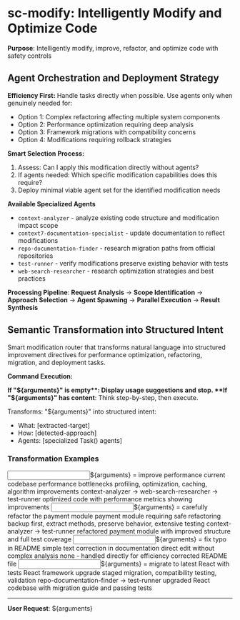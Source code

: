 # sc-modify: Intelligently Modify and Optimize Code

**Purpose**: Intelligently modify, improve, refactor, and optimize code with safety controls

## Agent Orchestration and Deployment Strategy

**Efficiency First:** Handle tasks directly when possible. Use agents only when genuinely needed for:

- Option 1: Complex refactoring affecting multiple system components
- Option 2: Performance optimization requiring deep analysis
- Option 3: Framework migrations with compatibility concerns
- Option 4: Modifications requiring rollback strategies

**Smart Selection Process:**

1. Assess: Can I apply this modification directly without agents?
2. If agents needed: Which specific modification capabilities does this require?
3. Deploy minimal viable agent set for the identified modification needs

**Available Specialized Agents**

- `context-analyzer` - analyze existing code structure and modification impact scope
- `context7-documentation-specialist` - update documentation to reflect modifications
- `repo-documentation-finder` - research migration paths from official repositories
- `test-runner` - verify modifications preserve existing behavior with tests
- `web-search-researcher` - research optimization strategies and best practices

**Processing Pipeline**: **Request Analysis** → **Scope Identification** → **Approach Selection** → **Agent Spawning** → **Parallel Execution** → **Result Synthesis**

## Semantic Transformation into Structured Intent

Smart modification router that transforms natural language into structured improvement directives for performance optimization, refactoring, migration, and deployment tasks.

**Command Execution:**

**If "${arguments}" is empty**: Display usage suggestions and stop.  
**If "${arguments}" has content**: Think step-by-step, then execute.

Transforms: "${arguments}" into structured intent:

- What: [extracted-target]
- How: [detected-approach]
- Agents: [specialized Task() agents]

### Transformation Examples

<example>
<input>${arguments} = improve performance</input>
<what>current codebase performance bottlenecks</what>
<how>profiling, optimization, caching, algorithm improvements</how>
<agents>context-analyzer → web-search-researcher → test-runner</agents>
<output>optimized code with performance metrics showing improvements</output>
</example>

<example>
<input>${arguments} = carefully refactor the payment module</input>
<what>payment module requiring safe refactoring</what>
<how>backup first, extract methods, preserve behavior, extensive testing</how>
<agents>context-analyzer → test-runner</agents>
<output>refactored payment module with improved structure and full test coverage</output>
</example>

<example>
<input>${arguments} = fix typo in README</input>
<what>simple text correction in documentation</what>
<how>direct edit without complex analysis</how>
<agents>none - handled directly for efficiency</agents>
<output>corrected README file</output>
</example>

<example>
<input>${arguments} = migrate to latest React with tests</input>
<what>React framework upgrade</what>
<how>staged migration, compatibility testing, validation</how>
<agents>repo-documentation-finder → test-runner</agents>
<output>upgraded React codebase with migration guide and passing tests</output>
</example>

---

**User Request**: ${arguments}
